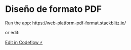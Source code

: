 # Diseño de formato PDF

Run the app: https://web-platform-pdf-format.stackblitz.io/

or edit:

[Edit in Codeflow ⚡️](https://stackblitz.com/~/github.com/maria-gabriel/pdf-form-format)
